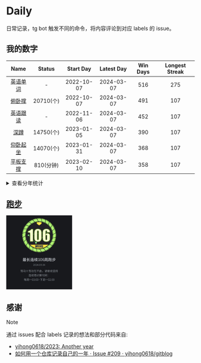 # Daily

日常记录，tg bot 触发不同的命令，将内容评论到对应 labels 的 issue。

## 我的数字

<!--START_SECTION:my_number-->
| Name | Status | Start Day | Latest Day | Win Days | Longest Streak |
| :---: | :---: | :---: | :---: | :---: | :---: |
| [英语单词](https://github.com/F4ria/Daily/issues/5) | - | 2022-10-07 | 2024-03-07 | 516 | 275 | <!-- 2023-05-04 to 2024-02-02 --> 
| [俯卧撑](https://github.com/F4ria/Daily/issues/3) | 20710(个) | 2022-10-07 | 2024-03-07 | 491 | 107 | <!-- 2023-10-01 to 2024-01-15 --> 
| [英语跟读](https://github.com/F4ria/Daily/issues/6) | - | 2022-11-06 | 2024-03-07 | 452 | 107 | <!-- 2023-10-01 to 2024-01-15 --> 
| [深蹲](https://github.com/F4ria/Daily/issues/2) | 14750(个) | 2023-01-05 | 2024-03-07 | 390 | 107 | <!-- 2023-10-01 to 2024-01-15 --> 
| [仰卧起坐](https://github.com/F4ria/Daily/issues/4) | 14070(个) | 2023-01-31 | 2024-03-07 | 368 | 107 | <!-- 2023-10-01 to 2024-01-15 --> 
| [平板支撑](https://github.com/F4ria/Daily/issues/1) | 810(分钟) | 2023-02-10 | 2024-03-07 | 358 | 107 | <!-- 2023-10-01 to 2024-01-15 --> 

<!--END_SECTION:my_number-->

<details>
  <summary>查看分年统计</summary>
  <!--START_SECTION:my_number_year-->
  
### 2024
| Name | Status | Start Day | Latest Day | Win Days | Longest Streak |
| :---: | :---: | :---: | :---: | :---: | :---: |
| 英语单词 | - | 2024-01-01 | 2024-03-07 | 66 | 33 | <!-- 2024-02-04 to 2024-03-07 --> 
| 英语跟读 | - | 2024-01-01 | 2024-03-07 | 50 | 19 | <!-- 2024-02-18 to 2024-03-07 --> 
| 俯卧撑 | 3720(个) | 2024-01-01 | 2024-03-07 | 48 | 15 | <!-- 2024-01-01 to 2024-01-15 --> 
| 平板支撑 | 138(分钟) | 2024-01-01 | 2024-03-07 | 46 | 15 | <!-- 2024-01-01 to 2024-01-15 --> 
| 深蹲 | 3080(个) | 2024-01-01 | 2024-03-07 | 46 | 15 | <!-- 2024-01-01 to 2024-01-15 --> 
| 仰卧起坐 | 3080(个) | 2024-01-01 | 2024-03-07 | 46 | 15 | <!-- 2024-01-01 to 2024-01-15 --> 
### 2023
| Name | Status | Start Day | Latest Day | Win Days | Longest Streak |
| :---: | :---: | :---: | :---: | :---: | :---: |
| 英语单词 | - | 2023-01-01 | 2023-12-31 | 364 | 242 | <!-- 2023-05-04 to 2023-12-31 --> 
| 俯卧撑 | 13980(个) | 2023-01-01 | 2023-12-31 | 357 | 96 | <!-- 2023-01-21 to 2023-04-26 --> 
| 英语跟读 | - | 2023-01-01 | 2023-12-31 | 346 | 92 | <!-- 2023-10-01 to 2023-12-31 --> 
| 深蹲 | 11670(个) | 2023-01-05 | 2023-12-31 | 344 | 92 | <!-- 2023-10-01 to 2023-12-31 --> 
| 仰卧起坐 | 10990(个) | 2023-01-31 | 2023-12-31 | 322 | 92 | <!-- 2023-10-01 to 2023-12-31 --> 
| 平板支撑 | 672(分钟) | 2023-02-10 | 2023-12-31 | 312 | 92 | <!-- 2023-10-01 to 2023-12-31 --> 
### 2022
| Name | Status | Start Day | Latest Day | Win Days | Longest Streak |
| :---: | :---: | :---: | :---: | :---: | :---: |
| 俯卧撑 | 3010(个) | 2022-10-07 | 2022-12-31 | 86 | 86 | <!-- 2022-10-07 to 2022-12-31 --> 
| 英语单词 | - | 2022-10-07 | 2022-12-31 | 86 | 86 | <!-- 2022-10-07 to 2022-12-31 --> 
| 英语跟读 | - | 2022-11-06 | 2022-12-31 | 56 | 56 | <!-- 2022-11-06 to 2022-12-31 --> 

<!--END_SECTION:my_number_year-->
</details>

## [跑步](https://github.com/F4ria/Daily/issues/10)

<!--START_SECTION:running-->
<img src="https://github.com/F4ria/Daily/blob/master/data/images/running/20240304-232301-106_weeks.jpg" width="35%">
<!--END_SECTION:running-->

## 感谢

> [!NOTE]
> 通过 issues 配合 labels 记录的想法和部分代码来自: 
> * [yihong0618/2023: Another year](https://github.com/yihong0618/2023)
> * [如何用一个仓库记录自己的一年 · Issue #209 · yihong0618/gitblog](https://github.com/yihong0618/gitblog/issues/209)
